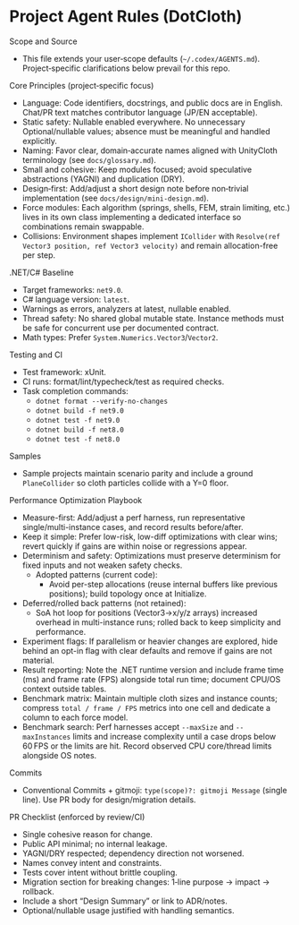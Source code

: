 Project Agent Rules (DotCloth)
==============================

Scope and Source
- This file extends your user‑scope defaults (`~/.codex/AGENTS.md`). Project‑specific clarifications below prevail for this repo.

Core Principles (project‑specific focus)
- Language: Code identifiers, docstrings, and public docs are in English. Chat/PR text matches contributor language (JP/EN acceptable).
- Static safety: Nullable enabled everywhere. No unnecessary Optional/nullable values; absence must be meaningful and handled explicitly.
- Naming: Favor clear, domain‑accurate names aligned with UnityCloth terminology (see `docs/glossary.md`).
- Small and cohesive: Keep modules focused; avoid speculative abstractions (YAGNI) and duplication (DRY).
- Design‑first: Add/adjust a short design note before non‑trivial implementation (see `docs/design/mini-design.md`).
- Force modules: Each algorithm (springs, shells, FEM, strain limiting, etc.) lives in its own class implementing a dedicated interface so combinations remain swappable.
- Collisions: Environment shapes implement `ICollider` with `Resolve(ref Vector3 position, ref Vector3 velocity)` and remain allocation-free per step.

.NET/C# Baseline
- Target frameworks: `net9.0`.
- C# language version: `latest`.
- Warnings as errors, analyzers at latest, nullable enabled.
- Thread safety: No shared global mutable state. Instance methods must be safe for concurrent use per documented contract.
- Math types: Prefer `System.Numerics.Vector3`/`Vector2`.

Testing and CI
- Test framework: xUnit.
- CI runs: format/lint/typecheck/test as required checks.
- Task completion commands:
  - `dotnet format --verify-no-changes`
  - `dotnet build -f net9.0`
  - `dotnet test -f net9.0`
  - `dotnet build -f net8.0`
  - `dotnet test -f net8.0`

Samples
- Sample projects maintain scenario parity and include a ground `PlaneCollider` so cloth particles collide with a Y=0 floor.

Performance Optimization Playbook
- Measure-first: Add/adjust a perf harness, run representative single/multi-instance cases, and record results before/after.
- Keep it simple: Prefer low-risk, low-diff optimizations with clear wins; revert quickly if gains are within noise or regressions appear.
- Determinism and safety: Optimizations must preserve determinism for fixed inputs and not weaken safety checks.
  - Adopted patterns (current code):
    - Avoid per-step allocations (reuse internal buffers like previous positions); build topology once at Initialize.
- Deferred/rolled back patterns (not retained):
  - SoA hot loop for positions (Vector3→x/y/z arrays) increased overhead in multi-instance runs; rolled back to keep simplicity and performance.
- Experiment flags: If parallelism or heavier changes are explored, hide behind an opt-in flag with clear defaults and remove if gains are not material.
- Result reporting: Note the .NET runtime version and include frame time (ms) and frame rate (FPS) alongside total run time; document CPU/OS context outside tables.
- Benchmark matrix: Maintain multiple cloth sizes and instance counts; compress `total / frame / FPS` metrics into one cell and dedicate a column to each force model.
- Benchmark search: Perf harnesses accept `--maxSize` and `--maxInstances` limits and increase complexity until a case drops below 60 FPS or the limits are hit. Record observed CPU core/thread limits alongside OS notes.

Commits
- Conventional Commits + gitmoji: `type(scope)?: gitmoji Message` (single line). Use PR body for design/migration details.

PR Checklist (enforced by review/CI)
- Single cohesive reason for change.
- Public API minimal; no internal leakage.
- YAGNI/DRY respected; dependency direction not worsened.
- Names convey intent and constraints.
- Tests cover intent without brittle coupling.
- Migration section for breaking changes: 1‑line purpose → impact → rollback.
- Include a short “Design Summary” or link to ADR/notes.
- Optional/nullable usage justified with handling semantics.
